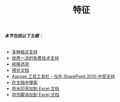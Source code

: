 ﻿---
title: 特征
type: docs
weight: 30
url: /zh/sharepoint/features/
---
###### **本节包括以下主题：**
- [多种格式支持](/cells/zh/sharepoint/multiple-format-support/)
- [世界一流的免费技术支持](/cells/zh/sharepoint/world-class-free-technical-support/)
- [转换选项](/cells/zh/sharepoint/conversion-options/)
- [预览文档](/cells/zh/sharepoint/previewing-document/)
- [Aspose 工具工具栏 - 仅在 SharePoint 2010 中受支持](/cells/zh/sharepoint/aspose-tools-toolbar-only-supported-in-sharepoint-2010/)
- [在文档中搜索](/cells/zh/sharepoint/search-in-a-document/)
- [将水印添加到 Excel 文档](/cells/zh/sharepoint/add-watermark-to-excel-document/)
- [将页脚添加到 Excel 文档](/cells/zh/sharepoint/add-footer-to-excel-document/)
